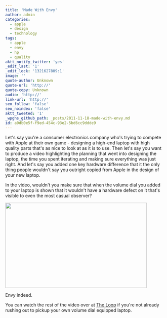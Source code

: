 ```yaml
---
title: 'Made With Envy'
author: admin
categories:
  - apple
  - design
  - technology
tags:
  - apple
  - envy
  - hp
  - quality
aktt_notify_twitter: 'yes'
_edit_last: '1'
_edit_lock: '1321627809:1'
image: ''
quote-author: Unknown
quote-url: 'http://'
quote-copy: Unknown
audio: 'http://'
link-url: 'http://'
seo_follow: 'false'
seo_noindex: 'false'
aktt_tweeted: '1'
_wpghs_github_path: _posts/2011-11-18-made-with-envy.md
id: a0db0e5f-f9ed-454c-93e2-5bd6cc9ddde9
---
```

<p>Let's say you're a consumer electronics company who's trying to compete with Apple at their own game - designing a high-end laptop with high quality parts that's as nice to look at as it is to use. Then let's say you want to produce a video highlighting the planning that went into designing the laptop, the time you spent iterating and making sure everything was just right. And let's say you added one key hardware difference that it the only thing people wouldn't say you outright copied from Apple in the design of your new laptop.</p>
<p>In the video, wouldn't you make sure that when the volume dial you added to your laptop is shown that it wouldn't have a hardware defect on it that's visible to even the most casual observer?</p>
<p><img src="https://chrisenns.com/wp-content/uploads/2011/11/Screen-Shot-2011-11-18-at-8.38.43-AM.png" alt="" title="Hardware Envy" width="447" height="269" class="aligncenter size-full wp-image-19809" /></p>
<p>Envy indeed.</p>
<p>You can watch the rest of the video over at <a href="http://www.loopinsight.com/2011/11/18/hp-explains-envy-design/">The Loop</a> if you're not already rushing out to pickup your own volume dial equipped laptop.</p>
